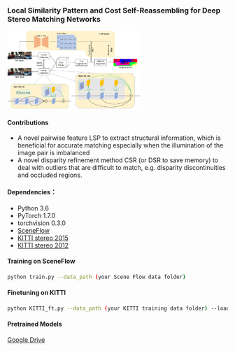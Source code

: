 ### Local Similarity Pattern and Cost Self-Reassembling for Deep Stereo Matching Networks  

<img src="figure/figure.png" width="60%" height="50%">

#### Contributions
- A novel pairwise feature LSP to extract structural information, which is beneficial for accurate matching especially when the illumination of the image pair is imbalanced
- A novel disparity refinement method CSR (or DSR to save memory) to deal with outliers that are difficult to match, e.g. disparity discontinuities and occluded regions.

#### Dependencies：
- Python 3.6
- PyTorch 1.7.0
- torchvision 0.3.0
- [SceneFlow](https://lmb.informatik.uni-freiburg.de/resources/datasets/SceneFlowDatasets.en.html)
- [KITTI stereo 2015](http://www.cvlibs.net/datasets/kitti/eval_scene_flow.php?benchmark=stereo)
- [KITTI stereo 2012](http://www.cvlibs.net/datasets/kitti/eval_stereo_flow.php?benchmark=stereo)


#### Training on SceneFlow

```bash
python train.py --data_path (your Scene Flow data folder)
```

#### Finetuning on KITTI

```bash
python KITTI_ft.py --data_path (your KITTI training data folder) --load_path (the path of the model trained on SceneFlow)
```
#### Pretrained Models
[Google Drive](https://drive.google.com/drive/folders/1m6aCGBYTgTLLT0GmTimhJs8Iv8RnNb5L?usp=sharing)
